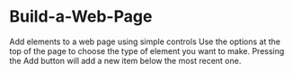 # Build-a-Web-Page
Add elements to a web page using simple controls
Use the options at the top of the page to choose the type of element you want to make.
Pressing the Add button will add a new item below the most recent one. 
